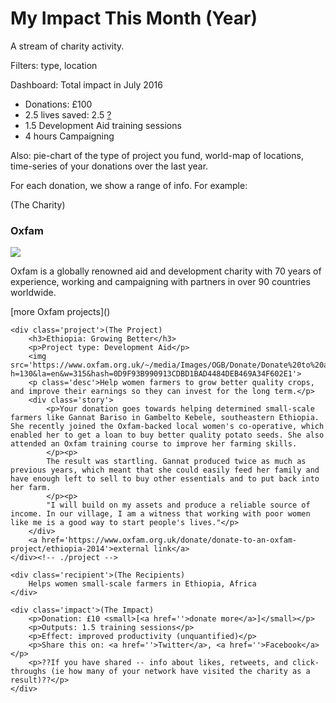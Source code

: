 # My Impact This Month (Year)

A stream of charity activity.

Filters: type, location

Dashboard: Total impact in July 2016

 - Donations: £100
 - 2.5 lives saved: 2.5 <u title='what does this fraction mean? On average, this is the proportional impact that your donation had'>?</u>
 - 1.5 Development Aid training sessions
 - 4 hours Campaigning

Also: pie-chart of the type of project you fund, world-map of locations, time-series of your donations over the last year.

For each donation, we show a range of info. For example:

<div class='donation'>
	<div class='charity'>(The Charity)
		<h3>Oxfam</h3>
		<img src="//logo.clearbit.com/oxfam.co.uk?size=80">
		<p>Oxfam is a globally renowned aid and development charity with 70 years of experience, working and campaigning with partners in over 90 countries worldwide.</p>
		[more Oxfam projects]()
	</div>
	
	<div class='project'>(The Project)
		<h3>Ethiopia: Growing Better</h3>
		<p>Project type: Development Aid</p>		
		<img src='https://www.oxfam.org.uk/~/media/Images/OGB/Donate/Donate%20to%20a%20project/315x130_ethiopia.ashx?h=130&la=en&w=315&hash=0D9F93B990913CDBD1BAD4484DEB469A34F602E1'>
		<p class='desc'>Help women farmers to grow better quality crops, and improve their earnings so they can invest for the long term.</p>
		<div class='story'>
			<p>Your donation goes towards helping determined small-scale farmers like Gannat Bariso in Gambelto Kebele, southeastern Ethiopia. She recently joined the Oxfam-backed local women's co-operative, which enabled her to get a loan to buy better quality potato seeds. She also attended an Oxfam training course to improve her farming skills.
			</p><p>
			The result was startling. Gannat produced twice as much as previous years, which meant that she could easily feed her family and have enough left to sell to buy other essentials and to put back into her farm.
			</p><p>
			"I will build on my assets and produce a reliable source of income. In our village, I am a witness that working with poor women like me is a good way to start people's lives."</p>
		</div>
		<a href='https://www.oxfam.org.uk/donate/donate-to-an-oxfam-project/ethiopia-2014'>external link</a>
	</div><!-- ./project -->
	
	<div class='recipient'>(The Recipients)
		Helps women small-scale farmers in Ethiopia, Africa
	</div>

	<div class='impact'>(The Impact)
		<p>Donation: £10 <small>[<a href=''>donate more</a>]</small></p>
		<p>Outputs: 1.5 training sessions</p>
		<p>Effect: improved productivity (unquantified)</p>
		<p>Share this on: <a href=''>Twitter</a>, <a href=''>Facebook</a></p>
		<p>??If you have shared -- info about likes, retweets, and click-throughs (ie how many of your network have visited the charity as a result)??</p>
	</div>
</div>

